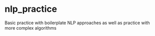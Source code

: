 # nlp_practice

Basic practice with boilerplate NLP approaches as well as practice with more complex algorithms
